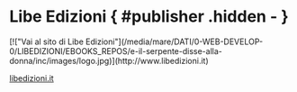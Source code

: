# Libe Edizioni { #publisher .hidden - }

<div class="table">
<div class="middle">

<div class="aligncenter">
[!["Vai al sito di Libe Edizioni"](/media/mare/DATI/0-WEB-DEVELOP-0/LIBEDIZIONI/EBOOKS_REPOS/e-il-serpente-disse-alla-donna/inc/images/logo.jpg)](http://www.libedizioni.it)

[libedizioni.it](http://www.libedizioni.it "Vai al sito di Libe Edizioni")
</div>

</div>
</div>


